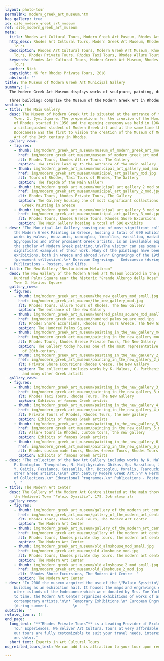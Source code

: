 ```yaml
---
layout: photo-tour
permalink: modern_greek_art_museum.htm
has_gallery: true
id: site_modern_greek_art_museum
ref: site_modern_greek_art_museum
meta:
  title: Rhodes Art Cultural Tours, Modern Greek Art Museum, Rhodes Art Museum Tours
  http_desc: Rhodes Art Cultural Tours, Modern Greek Art Museum, Rhodes Art Museum
    Tours
  description: Rhodes Art Cultural Tours, Modern Greek Art Museum, Rhodes Art Museum
    Tours, Rhodes Private Tours, Rhodes Taxi Tours, Rhodes Allure Tours
  keywords: Rhodes Art Cultural Tours, Modern Greek Art Museum, Rhodes Art Museum
    Tours
  author: Nick
  copyright: NK for Rhodes Private Tours, 2018
  abstract: ''
title: The Museum of Modern Greek Art Municipal Gallery
summary: |-
  The Modern Greek Art Museum displays works of sculpture, painting, drawing and engraving, along with documents of historical value. The purpose of the Museum is to present the history of Greece through the eyes and the soul of Greek artists of the 20th century.

  Three buildings comprise the Museum of the Modern Greek Art in Rhodes.
sections:
- title: The Main Gallery
  desc: The Museum of Modern Greek Art is situated at the entrance of the Medieval
    Town, 2, Symi Square. The preparations for the creation of the Municipal Art Gallery
    of Rhodes started in 1950 and the opening ceremony was held in 1964. Andreas Ioannou,
    a distinguished student of Modern Greek Art and at the same time the prefect of
    Dodecanese was the first to vision the creation of the Museum of Modern Greek
    Art of the 20th century in Rhodes.
  gallery_rows:
  - figures:
    - thumb: img/modern_greek_art_museum/museum_of_modern_greek_art_mod_small.jpg
      href: img/modern_greek_art_museum/museum_of_modern_greek_art_mod.jpg
      alt: Rhodes Tours, Rhodes Allure Tours, The Gallery
      caption: The stairs lead up to the entrance of the Main Gallery
    - thumb: img/modern_greek_art_museum/municipal_art_gallery_mod_small.jpg
      href: img/modern_greek_art_museum/municipal_art_gallery_mod.jpg
      alt: Tours of Rhodes, Taxi Tours of Rhodes, The Gallery
      caption: The façade of the Main Gallery
    - thumb: img/modern_greek_art_museum/municipal_art_gallery_2_mod_small.jpg
      href: img/modern_greek_art_museum/municipal_art_gallery_2_mod.jpg
      alt: Rhodes Tours, Rhodes Private Tours, The Gallery
      caption: The Gallery housing one of most significant collections of the Modern
        Greek Painting in Greece
    - thumb: img/modern_greek_art_museum/municipal_art_gallery_3_mod_small.jpg
      href: img/modern_greek_art_museum/municipal_art_gallery_3_mod.jpg
      alt: Rhodes Tours, Rhodes Greece Tours, Rhodes Shore Excursions
      caption: The Main Gallery hosting a total of 690 exhibits
- desc: "The Municipal Art Gallery housing one of most significant collections of
    the Modern Greek Painting in Greece, hosting a total of 690 exhibits. Featuring
    works by Maleas, Bouzianis, Kontoglou, Theofilos, Vassiliou, Hadzikyriakos-Gikas,
    Spyropoulos and other prominent Greek artists, is an invaluable experience for
    the scholar of Modern Greek painting.\n\nThe visitor can see some of the most
    significant examples of their work. Many of the paintings have been part of official
    exhibitions, both in Greece and abroad.\n\n* Engravings of the 19th - 20th centuries
    (permanent collection).\n* European Engravings - Dodecanese (during winter).\n*
    Publications - Posters, and Gifts.    "
- title: The New Gallery "Nestorideion Melathron"
  desc: The New Gallery of the Modern Greek Art Museum located in the picturesque
    Hundred Palms Square near the historic "Grande Albergo delle Rose" hotel. New
    Town G. Haritos Square
  gallery_rows:
  - figures:
    - thumb: img/modern_greek_art_museum/the_new_gallery_mod_small.jpg
      href: img/modern_greek_art_museum/the_new_gallery_mod.jpg
      alt: Rhodes Tours, Allure Tours of Rhodes, The New Gallery
      caption: The entrance of the New Gallery
    - thumb: img/modern_greek_art_museum/hundred_palms_square_mod_small.jpg
      href: img/modern_greek_art_museum/hundred_palms_square_mod.jpg
      alt: Rhodes Shore Excursions, Rhodes Day Tours Greece, The New Gallery
      caption: The Hundred Palms Square
    - thumb: img/modern_greek_art_museum/painting_in_the_new_gallery_mod_small.jpg
      href: img/modern_greek_art_museum/painting_in_the_new_gallery_mod.jpg
      alt: Rhodes Tours, Rhodes Greece Private Tours, The New Gallery
      caption: The Gallery today houses one of the most representative collections
        of 20th-century.
    - thumb: img/modern_greek_art_museum/painting_in_the_new_gallery_2_mod_small.jpg
      href: img/modern_greek_art_museum/painting_in_the_new_gallery_2_mod.jpg
      alt: Private Shore Excursions Rhodes Greece, The New Gallery
      caption: The collection includes works by K. Maleas, C. Parthenis, F. Kontoglou,
        and many other Greek artists
- gallery_rows:
  - figures:
    - thumb: img/modern_greek_art_museum/painting_in_the_new_gallery_3_mod_small.jpg
      href: img/modern_greek_art_museum/painting_in_the_new_gallery_3_mod.jpg
      alt: Rhodes Taxi Tours, Rhodes Tours, The New Gallery
      caption: Exhibits of famous Greek artists
    - thumb: img/modern_greek_art_museum/painting_in_the_new_gallery_4_mod_small.jpg
      href: img/modern_greek_art_museum/painting_in_the_new_gallery_4_mod.jpg
      alt: Private Tours of Rhodes, Rhodes Tours, the new gallery
      caption: Exhibits of famous Greek artists
    - thumb: img/modern_greek_art_museum/painting_in_the_new_gallery_5_mod_small.jpg
      href: img/modern_greek_art_museum/painting_in_the_new_gallery_5_mod.jpg
      alt: Allure tours in Rhodes, Custom tours, the new gallery
      caption: Exhibits of famous Greek artists
    - thumb: img/modern_greek_art_museum/painting_in_the_new_gallery_6_mod_small.jpg
      href: img/modern_greek_art_museum/painting_in_the_new_gallery_6_mod.jpg
      alt: Rhodes custom made tours, Rhodes Greece Tours, Rhodes Tours
      caption: Exhibits of famous Greek artists
- desc: "The collection of the New Art Gallery includes works by K. Maleas, C. Parthenis,
    F. Kontoglou, Theophilos, N. Hadjikyriakos-Ghikas, Sp. Vassiliou, J. Spyropoulos,
    Y. Gaitis, Fassianos, Kessanlis, Chr. Botsoglou, Moralis, Tsarouchis and many
    other Greek artists.\n\n* 20th century Modern Greek Art.\n* A Permanent Exhibition
    of Collections.\n* Educational Programmes.\n* Publications - Posters and Gifts.
    \  "
- title: The Modern Art Center
  desc: The Gallery of the Modern Art Centre situated at the main thoroughfare in
    the Medieval Town "Palaio Syssitio", 179, Sokratous str
  gallery_rows:
  - figures:
    - thumb: img/modern_greek_art_museum/gallery_of_the_modern_art_centre_mod_small.jpg
      href: img/modern_greek_art_museum/gallery_of_the_modern_art_centre_mod.jpg
      alt: Rhodes Tours, Rhodes Taxi Tours, The Modern Art Center
      caption: The Modern Art Center
    - thumb: img/modern_greek_art_museum/gallery_of_the_modern_art_centre_2_mod_small.jpg
      href: img/modern_greek_art_museum/gallery_of_the_modern_art_centre_2_mod.jpg
      alt: Rhodes tours, Rhodes private day tours, the modern art center
      caption: The Modern Art Center
    - thumb: img/modern_greek_art_museum/old_almshouse_mod_small.jpg
      href: img/modern_greek_art_museum/old_almshouse_mod.jpg
      alt: Rhodes tours, Rhodes private day tours, the modern art center
      caption: The Modern Art Center
    - thumb: img/modern_greek_art_museum/old_almshouse_2_mod_small.jpg
      href: img/modern_greek_art_museum/old_almshouse_2_mod.jpg
      alt: 'Rhodes Shore Excursions, The Modern Art Centre  '
      caption: The Modern Art Center
- desc: "In 2000 the museum acquired the use of the \"Palaio Syssitio\" (Old Almshouse)
    building as an exhibition hall. It houses the maps and engravings of Rhodes and
    other islands of the Dodecanese which were donated by Mrs. Zoe York. From time
    to time, the Modern Art Center organizes exhibitions of works of art created by
    contemporary artists.\n\n* Temporary Exhibitions.\n* European Engravings - Dodecanese
    (during summer).           \n    "
subtitle: ''
related_tours: []
end_page:
  long_text: "**“Rhodes Private Tours”** is a Leading Provider of Exclusive and Personalized
    Tour Experiences. We deliver Art Cultural Tours at very affordable rates. All
    our tours are fully customizable to suit your travel needs, interests, schedules,
    and dates."
  short_text: Experts in Art Cultural Tours
no_related_tours_text: We can add this attraction to your tour upon request

---
```


